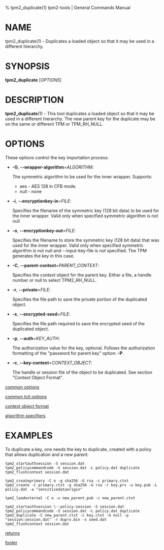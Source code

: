 % tpm2_duplicate(1) tpm2-tools | General Commands Manual

# NAME

tpm2_duplicate(1) -  Duplicates a loaded object so that it may be used in a different hierarchy.

# SYNOPSIS

**tpm2_duplicate** [*OPTIONS*]

# DESCRIPTION

**tpm2_duplicate**(1) - This tool duplicates a loaded object so that it may be used in a different hierarchy. The new parent key for the duplicate may be on the same or different TPM or TPM_RH_NULL.

# OPTIONS

These options control the key importation process:

  * **-G**, **\--wrapper-algorithm**=_ALGORITHM_:

    The symmetric algorithm to be used for the inner wrapper. Supports:
    * aes - AES 128 in CFB mode.
    * null - none

  * **-i**, **\--encryptionkey-in**=_FILE_:

    Specifies the filename of the symmetric key (128 bit data) to be used for the inner wrapper. Valid only when specified symmetric algorithm is not null

  * **-o**, **\--encryptionkey-out**=_FILE_:

    Specifies the filename to store the symmetric key (128 bit data) that was used for the inner wrapper. Valid only when specified symmetric algorithm is not null and \--input-key-file is not specified. The TPM generates the key in this case.

  * **-C**, **\--parent-context**=_PARENT\_CONTEXT_:

    Specifies the context object for the parent key. Either a file, a handle number or null to select TPM2_RH_NULL.

  * **-r**, **\--private**=_FILE_:

    Specifies the file path to save the private portion of the duplicated object.

  * **-s**, **\--encrypted-seed**=_FILE_:

    Specifies the file path required to save the encrypted seed of the duplicated
    object.

  * **-p**, **\--auth**=_KEY\_AUTH_:

    The authorization value for the key, optional.
    Follows the authorization formatting of the
    "password for parent key" option: **-P**.

  * **-c**, **\--key-context**=_CONTEXT\_OBJECT_:

    The handle or session file of the object to be duplicated.
    See section "Context Object Format".

[common options](common/options.md)

[common tcti options](common/tcti.md)

[context object format](common/ctxobj.md)

[algorithm specifiers](common/alg.md)

# EXAMPLES

To duplicate a key, one needs the key to duplicate, created with a policy that allows duplication and a new parent:
```
tpm2_startauthsession -S session.dat
tpm2_policycommandcode -S session.dat -L policy.dat duplicate
tpm2_flushcontext session.dat

tpm2_createprimary -C o -g sha256 -G rsa -c primary.ctxt
tpm2_create -C primary.ctxt -g sha256 -G rsa -r key.prv -u key.pub -L policy.dat -a "sensitivedataorigin"

tpm2_loadexternal -C o -u new_parent.pub -c new_parent.ctxt

tpm2_startauthsession \--policy-session -S session.dat
tpm2_policycommandcode -S session.dat -L policy.dat duplicate
tpm2_duplicate -C new_parent.ctxt -c key.ctxt -G null -p "session:session.dat" -r duprv.bin -s seed.dat
tpm2_flushcontext session.dat
```

[returns](common/returns.md)

[footer](common/footer.md)

